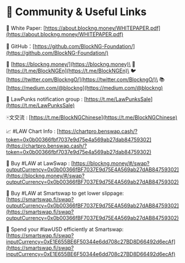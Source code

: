 # 🔗 Community & Useful Links

📖 White Paper: [https://about.blockng.money/WHITEPAPER.pdf](https://about.blockng.money/WHITEPAPER.pdf)

🐶 GitHub：[https://github.com/BlockNG-Foundation/](https://github.com/BlockNG-Foundation/)

🔗 [https://blockng.money/](https://blockng.money)\
👥 [https://t.me/BlockNGEn](https://t.me/BlockNGEn)\
🐦 [https://twitter.com/BlockngO/](https://twitter.com/BlockngO/)\
📚 [https://medium.com/@blockng](https://medium.com/@blockng)

🤖 LawPunks notification group : [https://t.me/LawPunksSale](https://t.me/LawPunksSale)

🀄️文交流 : [https://t.me/BlockNGChinese](https://t.me/BlockNGChinese)

📈 #LAW Chart Info : [https://chartpro.benswap.cash/?token=0x0b00366fbf7037e9d75e4a569ab27dab84759302](https://chartpro.benswap.cash/?token=0x0b00366fbf7037e9d75e4a569ab27dab84759302)

💸 Buy #LAW at LawSwap : [https://blockng.money/#/swap?outputCurrency=0x0b00366fBF7037E9d75E4A569ab27dAB84759302](https://blockng.money/#/swap?outputCurrency=0x0b00366fBF7037E9d75E4A569ab27dAB84759302)

💸 Buy #LAW at Smartswap to get lower slippage: [https://smartswap.fi/swap?outputCurrency=0x0b00366fBF7037E9d75E4A569ab27dAB84759302](https://smartswap.fi/swap?outputCurrency=0x0b00366fBF7037E9d75E4A569ab27dAB84759302)

🤑 Spend your #lawUSD efficiently at Smartswap: [https://smartswap.fi/swap?inputCurrency=0xE1E655BE6F50344e6dd708c27BD8D66492d6ecAf](https://smartswap.fi/swap?inputCurrency=0xE1E655BE6F50344e6dd708c27BD8D66492d6ecAf)
